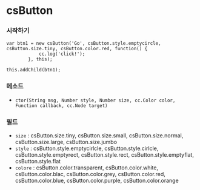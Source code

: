 csButton
=========

### 시작하기

```
var btn1 = new csButton('Go', csButton.style.emptycircle, csButton.size.tiny, csButton.color.red, function() {
            cc.log('click!');
        }, this);

this.addChild(btn1);
```

### 메소드
- `ctor(String msg, Number style, Number size, cc.Color color, Function callback, cc.Node target)`

### 필드
- `size` : csButton.size.tiny, csButton.size.small, csButton.size.normal, csButton.size.large, csButton.size.jumbo
- `style` : csButton.style.emptycirlcle, csButton.style.cirlcle, csButton.style.emptyrect, csButton.style.rect, csButton.style.emptyflat, csButton.style.flat
- `colore` : csButton.color.transparent, csButton.color.white, csButton.color.blac, csButton.color.grey, csButton.color.red, csButton.color.blue, csButton.color.purple, csButton.color.orange
